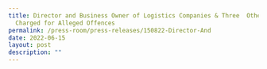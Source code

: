 ```yaml
---
title: Director and Business Owner of Logistics Companies & Three  Others
  Charged for Alleged Offences
permalink: /press-room/press-releases/150822-Director-And
date: 2022-06-15
layout: post
description: ""
---
```

